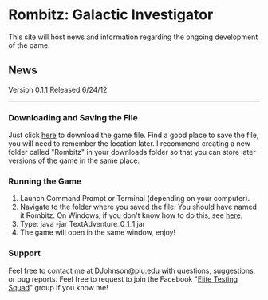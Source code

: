 Rombitz: Galactic Investigator
==============
This site will host news and information regarding the ongoing development of the game.

## News
Version 0.1.1 Released 6/24/12

***

### Downloading and Saving the File
Just click [here](https://github.com/downloads/Pengor/Text-Adventure/TextAdventure_0_1_1.jar) to download the game file. Find a good place to save the file, you will need to remember the location later. I recommend creating a new folder called "Rombitz" in your downloads folder so that you can store later versions of the game in the same place.

### Running the Game
1. Launch Command Prompt or Terminal (depending on your computer).
2. Navigate to the folder where you saved the file. You should have named it Rombitz. On Windows, if you don't know how to do this, see [here](http://www.online-tech-tips.com/computer-tips/how-to-use-dos-command-prompt/).
3. Type: java -jar TextAdventure_0_1_1.jar
4. The game will open in the same window, enjoy!

### Support
Feel free to contact me at DJohnson@plu.edu with questions, suggestions, or bug reports.
Feel free to request to join the Facebook "[Elite Testing Squad](http://www.facebook.com/groups/160941207371712/)" group if you know me!